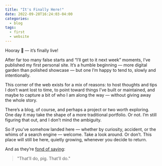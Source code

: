 ```yaml
---
title: "It's Finally Here!"
date: 2022-09-28T16:24:03-04:00
categories:
  - blog
tags:
  - first
  - website
---
```


Hooray 🎉 — it’s finally live!

After far too many false starts and “I’ll get to it next week” moments, I’ve published my first personal site. It’s a humble beginning — more digital garden than polished showcase — but one I’m happy to tend to, slowly and intentionally.

This corner of the web exists for a mix of reasons: to host thoughts and tips I don’t want lost to time, to point toward things I’ve built or maintained, and maybe to capture a bit of who I am along the way — without giving away the whole story.

There’s a blog, of course, and perhaps a project or two worth exploring. One day it may take the shape of a more traditional portfolio. Or not. I’m still figuring that out, and I don’t mind the ambiguity.

So if you’ve somehow landed here — whether by curiosity, accident, or the whims of a search engine — welcome. Take a look around. Or don’t. This place will still be here, quietly growing, whenever you decide to return.

And as they’re [fond of saying]:

> "That’ll do, pig. That’ll do."

[fond of saying]: https://www.youtube.com/watch?v=rjQtzV9IZ0Q
